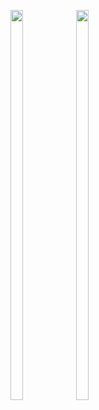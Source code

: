 <p>

  <img src = "https://user-images.githubusercontent.com/125651843/222528829-e56de102-f6a8-4812-a7ec-dfb3d13b26ca.png" width=20% height=40%>
  <img src = "https://user-images.githubusercontent.com/125651843/222528842-4e7640b3-6f64-4508-9b73-c97fa12bf71c.png" width=20% height=40%>
  
</p>
